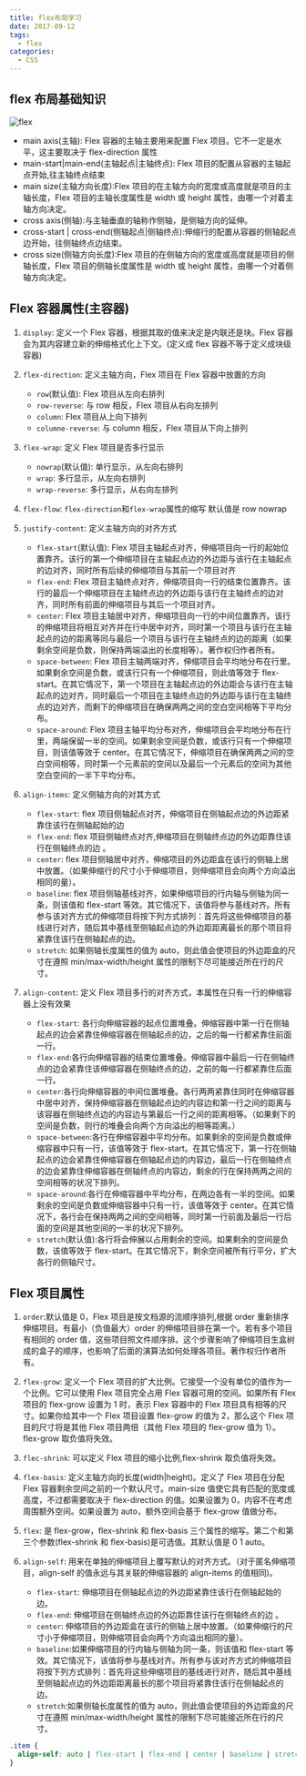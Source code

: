 ```yaml
---
title: flex布局学习
date: 2017-09-12
tags:
  - flex
categories:
  - CSS
---
```


## flex 布局基础知识

![flex](http://ojvil4eq9.bkt.clouddn.com/17-9-12/53121912.jpg)

- main axis(主轴): Flex 容器的主轴主要用来配置 Flex 项目。它不一定是水平，这主要取决于 flex-direction 属性
- main-start|main-end(主轴起点|主轴终点): Flex 项目的配置从容器的主轴起点开始,往主轴终点结束
- main size(主轴方向长度):Flex 项目的在主轴方向的宽度或高度就是项目的主轴长度，Flex 项目的主轴长度属性是 width 或 height 属性，由哪一个对着主轴方向决定。
- cross axis(侧轴):与主轴垂直的轴称作侧轴，是侧轴方向的延伸。
- cross-start | cross-end(侧轴起点|侧轴终点):伸缩行的配置从容器的侧轴起点边开始，往侧轴终点边结束。
- cross size(侧轴方向长度):Flex 项目的在侧轴方向的宽度或高度就是项目的侧轴长度，Flex 项目的侧轴长度属性是 width 或 height 属性，由哪一个对着侧轴方向决定。

## Flex 容器属性(主容器)

1. `display`: 定义一个 Flex 容器，根据其取的值来决定是内联还是块。Flex 容器会为其内容建立新的伸缩格式化上下文。(定义成 flex 容器不等于定义成块级容器)

2. `flex-direction`: 定义主轴方向，Flex 项目在 Flex 容器中放置的方向

   - `row`(默认值): Flex 项目从左向右排列
   - `row-reverse`: 与 row 相反，Flex 项目从右向左排列
   - `column`: Flex 项目从上向下排列
   - `columne-reverse`: 与 column 相反，Flex 项目从下向上排列

3. `flex-wrap`: 定义 Flex 项目是否多行显示

   - `nowrap`(默认值): 单行显示，从左向右排列
   - `wrap`: 多行显示，从左向右排列
   - `wrap-reverse`: 多行显示，从右向左排列

4. `flex-flow`: `flex-direction`和`flex-wrap`属性的缩写 默认值是 row nowrap

5. `justify-content`: 定义主轴方向的对齐方式

   - `flex-start`(默认值): Flex 项目主轴起点对齐，伸缩项目向一行的起始位置靠齐。该行的第一个伸缩项目在主轴起点边的外边距与该行在主轴起点的边对齐，同时所有后续的伸缩项目与其前一个项目对齐
   - `flex-end`: Flex 项目主轴终点对齐，伸缩项目向一行的结束位置靠齐。该行的最后一个伸缩项目在主轴终点边的外边距与该行在主轴终点的边对齐，同时所有前面的伸缩项目与其后一个项目对齐。
   - `center`: Flex 项目主轴居中对齐，伸缩项目向一行的中间位置靠齐。该行的伸缩项目将相互对齐并在行中居中对齐，同时第一个项目与该行在主轴起点的边的距离等同与最后一个项目与该行在主轴终点的边的距离（如果剩余空间是负数，则保持两端溢出的长度相等）。著作权归作者所有。
   - `space-between`: Flex 项目主轴两端对齐，伸缩项目会平均地分布在行里。如果剩余空间是负数，或该行只有一个伸缩项目，则此值等效于 flex-start。在其它情况下，第一个项目在主轴起点边的外边距会与该行在主轴起点的边对齐，同时最后一个项目在主轴终点边的外边距与该行在主轴终点的边对齐，而剩下的伸缩项目在确保两两之间的空白空间相等下平均分布。
   - `space-around`: Flex 项目主轴平均分布对齐，伸缩项目会平均地分布在行里，两端保留一半的空间。如果剩余空间是负数，或该行只有一个伸缩项目，则该值等效于 center。在其它情况下，伸缩项目在确保两两之间的空白空间相等，同时第一个元素前的空间以及最后一个元素后的空间为其他空白空间的一半下平均分布。

6. `align-items`: 定义侧轴方向的对其方式

   - `flex-start`: flex 项目侧轴起点对齐，伸缩项目在侧轴起点边的外边距紧靠住该行在侧轴起始的边
   - `flex-end`: flex 项目侧轴终点对齐,伸缩项目在侧轴终点边的外边距靠住该行在侧轴终点的边 。
   - `center`: flex 项目侧轴居中对齐，伸缩项目的外边距盒在该行的侧轴上居中放置。（如果伸缩行的尺寸小于伸缩项目，则伸缩项目会向两个方向溢出相同的量）。
   - `baseline`: flex 项目侧轴基线对齐，如果伸缩项目的行内轴与侧轴为同一条，则该值和 flex-start 等效。其它情况下，该值将参与基线对齐。所有参与该对齐方式的伸缩项目将按下列方式排列：首先将这些伸缩项目的基线进行对齐，随后其中基线至侧轴起点边的外边距距离最长的那个项目将紧靠住该行在侧轴起点的边。
   - `stretch`: 如果侧轴长度属性的值为 auto，则此值会使项目的外边距盒的尺寸在遵照 min/max-width/height 属性的限制下尽可能接近所在行的尺寸。

7. `align-content`: 定义 Flex 项目多行的对齐方式，本属性在只有一行的伸缩容器上没有效果
   - `flex-start`: 各行向伸缩容器的起点位置堆叠。伸缩容器中第一行在侧轴起点的边会紧靠住伸缩容器在侧轴起点的边，之后的每一行都紧靠住前面一行。
   - `flex-end`:各行向伸缩容器的结束位置堆叠。伸缩容器中最后一行在侧轴终点的边会紧靠住该伸缩容器在侧轴终点的边，之前的每一行都紧靠住后面一行。
   - `center`:各行向伸缩容器的中间位置堆叠。各行两两紧靠住同时在伸缩容器中居中对齐，保持伸缩容器在侧轴起点边的内容边和第一行之间的距离与该容器在侧轴终点边的内容边与第最后一行之间的距离相等。（如果剩下的空间是负数，则行的堆叠会向两个方向溢出的相等距离。）
   - `space-between`:各行在伸缩容器中平均分布。如果剩余的空间是负数或伸缩容器中只有一行，该值等效于 flex-start。在其它情况下，第一行在侧轴起点的边会紧靠住伸缩容器在侧轴起点边的内容边，最后一行在侧轴终点的边会紧靠住伸缩容器在侧轴终点的内容边，剩余的行在保持两两之间的空间相等的状况下排列。
   - `space-around`:各行在伸缩容器中平均分布，在两边各有一半的空间。如果剩余的空间是负数或伸缩容器中只有一行，该值等效于 center。在其它情况下，各行会在保持两两之间的空间相等，同时第一行前面及最后一行后面的空间是其他空间的一半的状况下排列。
   - `stretch`(默认值):各行将会伸展以占用剩余的空间。如果剩余的空间是负数，该值等效于 flex-start。在其它情况下，剩余空间被所有行平分，扩大各行的侧轴尺寸。

## Flex 项目属性

1. `order`:默认值是 0，Flex 项目是按文档源的流顺序排列,根据 order 重新排序伸缩项目。有最小（负值最大）order 的伸缩项目排在第一个。若有多个项目有相同的 order 值，这些项目照文件顺序排。这个步骤影响了伸缩项目生盒树成的盒子的顺序，也影响了后面的演算法如何处理各项目。著作权归作者所有。

2. `flex-grow`: 定义一个 Flex 项目的扩大比例。它接受一个没有单位的值作为一个比例。它可以使用 Flex 项目完全占用 Flex 容器可用的空间。如果所有 Flex 项目的 flex-grow 设置为 1 时，表示 Flex 容器中的 Flex 项目具有相等的尺寸。如果你给其中一个 Flex 项目设置 flex-grow 的值为 2，那么这个 Flex 项目的尺寸将是其他 Flex 项目两倍（其他 Flex 项目的 flex-grow 值为 1）。flex-grow 取负值将失效。

3. `flec-shrink`: 可以定义 Flex 项目的缩小比例,flex-shrink 取负值将失效。

4. `flex-basis`: 定义主轴方向的长度(width|height)。定义了 Flex 项目在分配 Flex 容器剩余空间之前的一个默认尺寸。main-size 值使它具有匹配的宽度或高度，不过都需要取决于 flex-direction 的值。如果设置为 0，内容不在考虑周围额外空间。如果设置为 auto，额外空间会基于 flex-grow 值做分布。

5. `flex`: 是 flex-grow，flex-shrink 和 flex-basis 三个属性的缩写。第二个和第三个参数(flex-shrink 和 flex-basis)是可选值。其默认值是 0 1 auto。

6. `align-self`: 用来在单独的伸缩项目上覆写默认的对齐方式。（对于匿名伸缩项目，align-self 的值永远与其关联的伸缩容器的 align-items 的值相同)。
   - `flex-start`: 伸缩项目在侧轴起点边的外边距紧靠住该行在侧轴起始的边。
   - `flex-end`: 伸缩项目在侧轴终点边的外边距靠住该行在侧轴终点的边 。
   - `center`: 伸缩项目的外边距盒在该行的侧轴上居中放置。（如果伸缩行的尺寸小于伸缩项目，则伸缩项目会向两个方向溢出相同的量）。
   - `baseline`:如果伸缩项目的行内轴与侧轴为同一条，则该值和 flex-start 等效。其它情况下，该值将参与基线对齐。所有参与该对齐方式的伸缩项目将按下列方式排列：首先将这些伸缩项目的基线进行对齐，随后其中基线至侧轴起点边的外边距距离最长的那个项目将紧靠住该行在侧轴起点的边。
   - `stretch`:如果侧轴长度属性的值为 auto，则此值会使项目的外边距盒的尺寸在遵照 min/max-width/height 属性的限制下尽可能接近所在行的尺寸。

```css
.item {
  align-self: auto | flex-start | flex-end | center | baseline | stretch;
}
```
